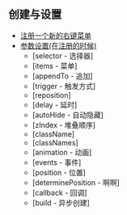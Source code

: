 ## 创建与设置 ##
* [注册一个新的右键菜单](#register-new-contextmenu)
* [参数设置(在注册的时候)](#options-at-registration)
    - [selector - 选择器]
    - [items - 菜单]
    - [appendTo - 追加]
    - [trigger - 触发方式]
    - [reposition]
    - [delay - 延时]
    - [autoHide - 自动隐藏]
    - [zIndex - 堆叠顺序]
    - [className]
    - [classNames]
    - [animation - 动画]
    - [events - 事件]
    - [position - 位置]
    - [determinePosition - 啊啊]
    - [callback - 回调]
    - [build - 异步创建]